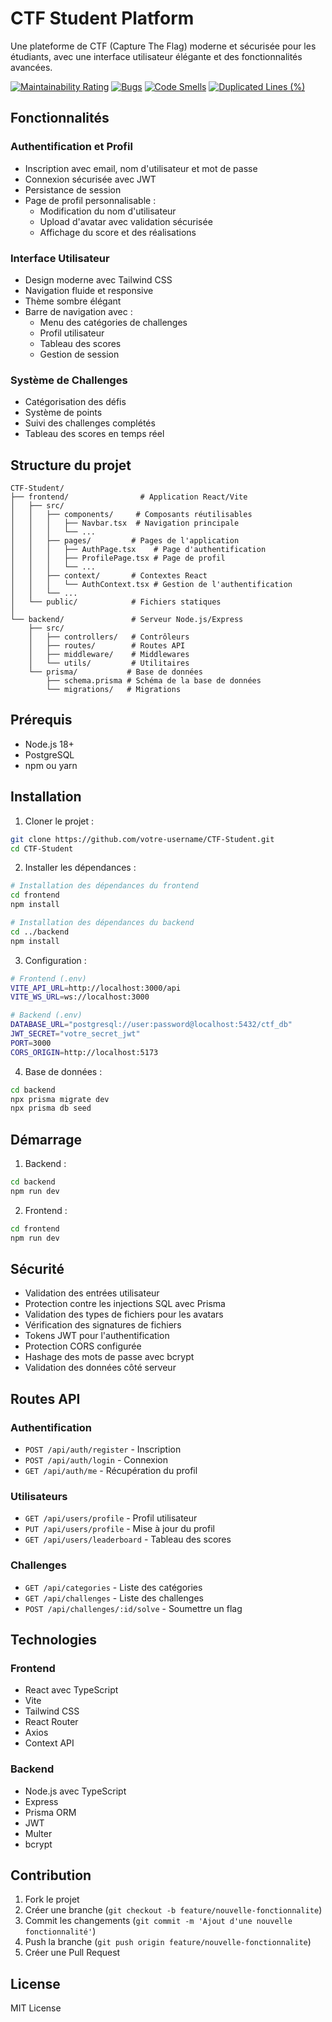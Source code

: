 # CTF Student Platform

Une plateforme de CTF (Capture The Flag) moderne et sécurisée pour les étudiants, avec une interface utilisateur élégante et des fonctionnalités avancées.

[![Maintainability Rating](https://sonarcloud.io/api/project_badges/measure?project=zzadri_CTF-Student&metric=sqale_rating&token=c676f1dc672909832dc7abaaf1b897de850f8cd3)](https://sonarcloud.io/summary/new_code?id=zzadri_CTF-Student)
[![Bugs](https://sonarcloud.io/api/project_badges/measure?project=zzadri_CTF-Student&metric=bugs&token=c676f1dc672909832dc7abaaf1b897de850f8cd3)](https://sonarcloud.io/summary/new_code?id=zzadri_CTF-Student)
[![Code Smells](https://sonarcloud.io/api/project_badges/measure?project=zzadri_CTF-Student&metric=code_smells&token=c676f1dc672909832dc7abaaf1b897de850f8cd3)](https://sonarcloud.io/summary/new_code?id=zzadri_CTF-Student)
[![Duplicated Lines (%)](https://sonarcloud.io/api/project_badges/measure?project=zzadri_CTF-Student&metric=duplicated_lines_density&token=c676f1dc672909832dc7abaaf1b897de850f8cd3)](https://sonarcloud.io/summary/new_code?id=zzadri_CTF-Student)

## Fonctionnalités

### Authentification et Profil
- Inscription avec email, nom d'utilisateur et mot de passe
- Connexion sécurisée avec JWT
- Persistance de session
- Page de profil personnalisable :
  - Modification du nom d'utilisateur
  - Upload d'avatar avec validation sécurisée
  - Affichage du score et des réalisations

### Interface Utilisateur
- Design moderne avec Tailwind CSS
- Navigation fluide et responsive
- Thème sombre élégant
- Barre de navigation avec :
  - Menu des catégories de challenges
  - Profil utilisateur
  - Tableau des scores
  - Gestion de session

### Système de Challenges
- Catégorisation des défis
- Système de points
- Suivi des challenges complétés
- Tableau des scores en temps réel

## Structure du projet

```
CTF-Student/
├── frontend/                # Application React/Vite
│   ├── src/
│   │   ├── components/     # Composants réutilisables
│   │   │   ├── Navbar.tsx  # Navigation principale
│   │   │   └── ...
│   │   ├── pages/         # Pages de l'application
│   │   │   ├── AuthPage.tsx    # Page d'authentification
│   │   │   ├── ProfilePage.tsx # Page de profil
│   │   │   └── ...
│   │   ├── context/       # Contextes React
│   │   │   └── AuthContext.tsx # Gestion de l'authentification
│   │   └── ...
│   └── public/            # Fichiers statiques
│
└── backend/               # Serveur Node.js/Express
    ├── src/
    │   ├── controllers/   # Contrôleurs
    │   ├── routes/        # Routes API
    │   ├── middleware/    # Middlewares
    │   └── utils/         # Utilitaires
    └── prisma/           # Base de données
        ├── schema.prisma # Schéma de la base de données
        └── migrations/   # Migrations
```

## Prérequis

- Node.js 18+
- PostgreSQL
- npm ou yarn

## Installation

1. Cloner le projet :
```bash
git clone https://github.com/votre-username/CTF-Student.git
cd CTF-Student
```

2. Installer les dépendances :
```bash
# Installation des dépendances du frontend
cd frontend
npm install

# Installation des dépendances du backend
cd ../backend
npm install
```

3. Configuration :
```bash
# Frontend (.env)
VITE_API_URL=http://localhost:3000/api
VITE_WS_URL=ws://localhost:3000

# Backend (.env)
DATABASE_URL="postgresql://user:password@localhost:5432/ctf_db"
JWT_SECRET="votre_secret_jwt"
PORT=3000
CORS_ORIGIN=http://localhost:5173
```

4. Base de données :
```bash
cd backend
npx prisma migrate dev
npx prisma db seed
```

## Démarrage

1. Backend :
```bash
cd backend
npm run dev
```

2. Frontend :
```bash
cd frontend
npm run dev
```

## Sécurité

- Validation des entrées utilisateur
- Protection contre les injections SQL avec Prisma
- Validation des types de fichiers pour les avatars
- Vérification des signatures de fichiers
- Tokens JWT pour l'authentification
- Protection CORS configurée
- Hashage des mots de passe avec bcrypt
- Validation des données côté serveur

## Routes API

### Authentification
- `POST /api/auth/register` - Inscription
- `POST /api/auth/login` - Connexion
- `GET /api/auth/me` - Récupération du profil

### Utilisateurs
- `GET /api/users/profile` - Profil utilisateur
- `PUT /api/users/profile` - Mise à jour du profil
- `GET /api/users/leaderboard` - Tableau des scores

### Challenges
- `GET /api/categories` - Liste des catégories
- `GET /api/challenges` - Liste des challenges
- `POST /api/challenges/:id/solve` - Soumettre un flag

## Technologies

### Frontend
- React avec TypeScript
- Vite
- Tailwind CSS
- React Router
- Axios
- Context API

### Backend
- Node.js avec TypeScript
- Express
- Prisma ORM
- JWT
- Multer
- bcrypt

## Contribution

1. Fork le projet
2. Créer une branche (`git checkout -b feature/nouvelle-fonctionnalite`)
3. Commit les changements (`git commit -m 'Ajout d'une nouvelle fonctionnalité'`)
4. Push la branche (`git push origin feature/nouvelle-fonctionnalite`)
5. Créer une Pull Request

## License

MIT License
